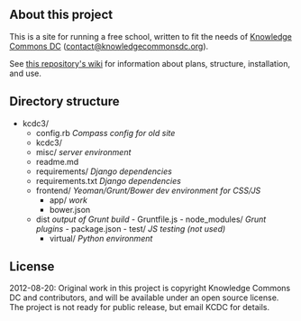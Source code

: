 ## About this project

This is a site for running a free school, written to fit the needs of [Knowledge Commons DC](http://knowledgecommonsdc.org) ([contact@knowledgecommonsdc.org](mailto:contact@knowledgecommonsdc.org)).

See [this repository's wiki](https://github.com/knowledgecommonsdc/kcdc3/wiki) for information about plans, structure, installation, and use.


## Directory structure


- kcdc3/
	- config.rb  _Compass config for old site_
	- kcdc3/
	- misc/  _server environment_
	- readme.md
	- requirements/  _Django dependencies_
	- requirements.txt  _Django dependencies_
	- frontend/  _Yeoman/Grunt/Bower dev environment for CSS/JS_
		- app/  _work_
		- bower.json
  - dist  _output of Grunt build_
		- Gruntfile.js
		- node_modules/  _Grunt plugins_
		- package.json
		- test/  _JS testing (not used)_
	- virtual/  _Python environment_




## License

2012-08-20: Original work in this project is copyright Knowledge Commons DC and contributors, and will be available under an open source license. The project is not ready for public release, but email KCDC for details.
